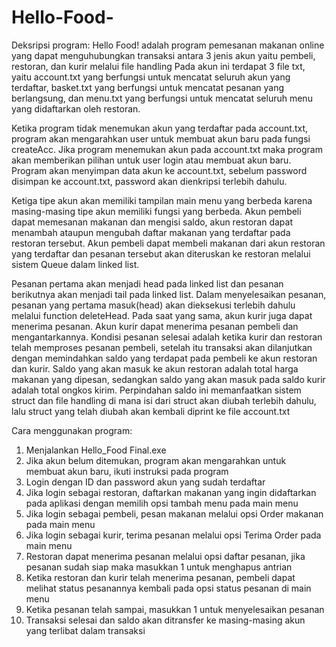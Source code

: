 # Hello-Food-
Deksripsi program:
Hello Food! adalah program pemesanan makanan online yang dapat menguhubungkan transaksi antara 3 jenis akun yaitu pembeli, restoran, dan kurir melalui file handling
Pada akun ini terdapat 3 file txt, yaitu account.txt yang berfungsi untuk mencatat seluruh akun yang terdaftar, basket.txt yang berfungsi untuk mencatat pesanan yang berlangsung,
dan menu.txt yang berfungsi untuk mencatat seluruh menu yang didaftarkan oleh restoran.

Ketika program tidak menemukan akun yang terdaftar pada account.txt, program akan mengarahkan user untuk membuat akun baru pada fungsi createAcc. Jika program menemukan akun
pada account.txt maka program akan memberikan pilihan untuk user login atau membuat akun baru. Program akan menyimpan data akun ke account.txt, sebelum password disimpan ke
account.txt, password akan dienkripsi terlebih dahulu.

Ketiga tipe akun akan memiliki tampilan main menu yang berbeda karena masing-masing tipe akun memiliki fungsi yang berbeda. Akun pembeli dapat memesanan makanan dan mengisi saldo,
akun restoran dapat menambah ataupun mengubah daftar makanan yang terdaftar pada restoran tersebut. 
Akun pembeli dapat membeli makanan dari akun restoran yang terdaftar dan pesanan tersebut akan diteruskan ke restoran melalui sistem Queue dalam linked list.

Pesanan pertama akan menjadi head pada linked list dan pesanan berikutnya akan menjadi tail pada linked list. Dalam menyelesaikan pesanan, pesanan yang pertama masuk(head)
akan dieksekusi terlebih dahulu melalui function deleteHead. 
Pada saat yang sama, akun kurir juga dapat menerima pesanan. Akun kurir dapat menerima pesanan pembeli dan mengantarkannya.
Kondisi pesanan selesai adalah ketika kurir dan restoran telah memproses pesanan pembeli, setelah itu transaksi akan dilanjutkan dengan memindahkan saldo yang terdapat pada
pembeli ke akun restoran dan kurir. Saldo yang akan masuk ke akun restoran adalah total harga makanan yang dipesan, sedangkan saldo yang akan masuk pada saldo kurir adalah 
total ongkos kirim. Perpindahan saldo ini memanfaatkan sistem struct dan file handling di mana isi dari struct akan diubah terlebih dahulu, lalu struct yang telah diubah
akan kembali diprint ke file account.txt

Cara menggunakan program:
1. Menjalankan Hello_Food Final.exe
2. Jika akun belum ditemukan, program akan mengarahkan untuk membuat akun baru, ikuti instruksi pada program
3. Login dengan ID dan password akun yang sudah terdaftar
4. Jika login sebagai restoran, daftarkan makanan yang ingin didaftarkan pada aplikasi dengan memilih opsi tambah menu pada main menu
5. Jika login sebagai pembeli, pesan makanan melalui opsi Order makanan pada main menu
6. Jika login sebagai kurir, terima pesanan melalui opsi Terima Order pada main menu
7. Restoran dapat menerima pesanan melalui opsi daftar pesanan, jika pesanan sudah siap maka masukkan 1 untuk menghapus antrian
8. Ketika restoran dan kurir telah menerima pesanan, pembeli dapat melihat status pesanannya kembali pada opsi status pesanan di main menu
9. Ketika pesanan telah sampai, masukkan 1 untuk menyelesaikan pesanan
10. Transaksi selesai dan saldo akan ditransfer ke masing-masing akun yang terlibat dalam transaksi
